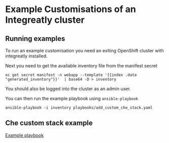 # Example Customisations of an Integreatly cluster


## Running examples

To run an example customisation you need an exiting OpenShift cluster with integreatly installed.

Next you need to get the available inventory file from the manifest secret

```
oc get secret manifest -n webapp --template '{{index .data "generated_inventory"}}'  | base64 -D > inventory
```

You should also be logged into the cluster as an admin user.

You can then run the example playbook using ```ansible-playbook```

```
ansible-playbook -i inventory playbooks/add_custom_che_stack.yaml
```

## Che custom stack example

[Example playbook](https://github.com/integr8ly/example-customisations/blob/master/installation/playbooks/add_custom_che_stack.yaml)
